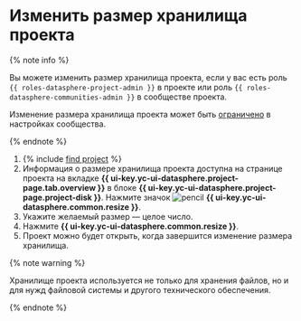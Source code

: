 # Изменить размер хранилища проекта

{% note info %}

Вы можете изменить размер хранилища проекта, если у вас есть роль `{{ roles-datasphere-project-admin }}` в проекте или роль `{{ roles-datasphere-communities-admin }}` в сообществе проекта.

Изменение размера хранилища проекта может быть [ограничено](../community/manage-community-config.md) в настройках сообщества.

{% endnote %}

1. {% include [find project](../../../_includes/datasphere/ui-find-project.md) %}
1. Информация о размере хранилища проекта доступна на странице проекта на вкладке **{{ ui-key.yc-ui-datasphere.project-page.tab.overview }}** в блоке **{{ ui-key.yc-ui-datasphere.project-page.project-disk }}**. Нажмите значок ![pencil](../../../_assets/console-icons/pencil-to-line.svg) **{{ ui-key.yc-ui-datasphere.common.resize }}**.
1. Укажите желаемый размер — целое число.
1. Нажмите **{{ ui-key.yc-ui-datasphere.common.resize }}**.
1. Проект можно будет открыть, когда завершится изменение размера хранилища.

{% note warning %}

Хранилище проекта используется не только для хранения файлов, но и для нужд файловой системы и другого технического обеспечения.

{% endnote %}
